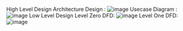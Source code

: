 High Level Design
Architecture Design :
![image](https://user-images.githubusercontent.com/98837001/152692437-565ca66c-5266-4f11-a51d-f907af7f2fd2.png)
Usecase Diagram :
![image](https://user-images.githubusercontent.com/98837001/152692464-8b8f8901-6da1-4490-a9c1-821521765d6b.png)
Low Level Design
Level Zero DFD:
![image](https://user-images.githubusercontent.com/98837001/152692478-3fe3c697-dd0f-47ba-9608-0f85a961573d.png)
Level One DFD:
![image](https://user-images.githubusercontent.com/98837001/152692502-9828f296-6d8c-4c75-be61-88f8572caf19.png)

